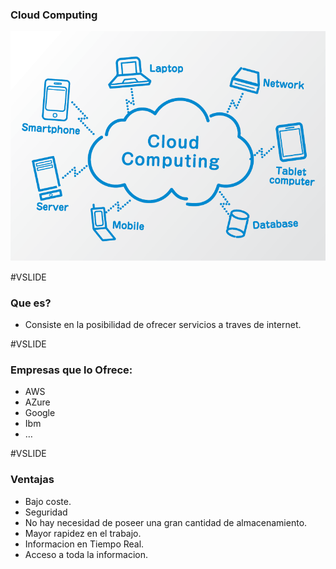 ### Cloud Computing

![cloud computing](assets/images/cloud-computing.png)

#VSLIDE

### Que es?

- Consiste en la posibilidad de ofrecer servicios a traves de internet.

#VSLIDE

### Empresas que lo Ofrece:

- AWS
- AZure
- Google
- Ibm
- …

#VSLIDE

### Ventajas

- Bajo coste.
- Seguridad
- No hay necesidad de poseer una gran cantidad de almacenamiento.
- Mayor rapidez en el trabajo.
- Informacion en Tiempo Real.
- Acceso a toda la informacion.

